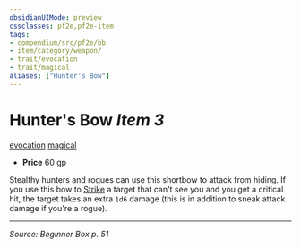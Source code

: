 ```yaml
---
obsidianUIMode: preview
cssclasses: pf2e,pf2e-item
tags:
- compendium/src/pf2e/bb
- item/category/weapon/
- trait/evocation
- trait/magical
aliases: ["Hunter's Bow"]
---
```

# Hunter's Bow *Item 3*  
[evocation](rules/traits/evocation.md "Evocation School Trait")  [magical](rules/traits/magical.md "Magical Item Trait")  

- **Price** 60 gp

Stealthy hunters and rogues can use this shortbow to attack from hiding. If you use this bow to [Strike](rules/actions/strike.md) a target that can't see you and you get a critical hit, the target takes an extra `1d6` damage (this is in addition to sneak attack damage if you're a rogue).


---
*Source: Beginner Box p. 51*